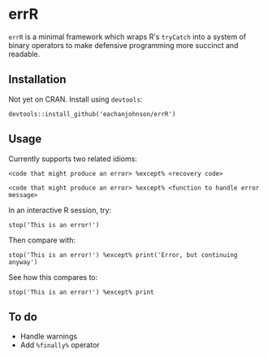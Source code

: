 # errR
`errR` is a minimal framework which wraps R's `tryCatch` into a system of binary operators to make defensive programming more succinct and readable.

## Installation

Not yet on CRAN. Install using `devtools`:

`devtools::install_github('eachanjohnson/errR')`

## Usage
Currently supports two related idioms:

`<code that might produce an error> %except% <recovery code>`

`<code that might produce an error> %except% <function to handle error message>`

In an interactive R session, try:

`stop('This is an error!')`

Then compare with:

`stop('This is an error!') %except% print('Error, but continuing anyway')`

See how this compares to:

`stop('This is an error!') %except% print`

## To do

- Handle warnings
- Add `%finally%` operator
